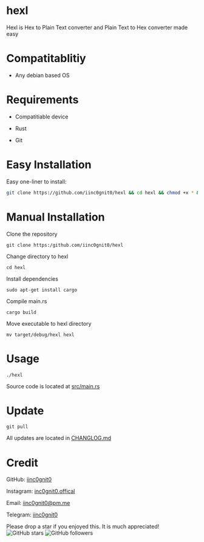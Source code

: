 # hexl

Hexl is Hex to Plain Text converter and Plain Text to Hex converter made easy

# Compatitablitiy

- Any debian based OS

# Requirements

- Compatitiable device

- Rust

- Git

# Easy Installation

Easy one-liner to install:
```bash
git clone https://github.com/iinc0gnit0/hexl && cd hexl && chmod +x * && ./install.sh
```

# Manual Installation

Clone the repository

`git clone https:/github.com/iinc0gnit0/hexl`

Change directory to hexl

`cd hexl`

Install dependencies

`sudo apt-get install cargo`

Compile main.rs

`cargo build`

Move executable to hexl directory

`mv target/debug/hexl hexl`

# Usage

`./hexl`

Source code is located at <a href="https://github.com/iinc0gnit0/hexl/blob/master/src/main.rs" target="_blank">src/main.rs</a>

# Update

`git pull`

All updates are located in <a href="https://github.com/iinc0gnit0/hexl/blob/master/CHANGELOG.md" target="_blank">CHANGLOG.md</a>

# Credit

GitHub: [iinc0gnit0](https://github.com/iinc0gnit0)

Instagram: [inc0gnit0.offical](https://instagram.com/inc0gnit0.offical)

Email: iinc0gnit0@pm.me

Telegram: [iinc0gnit0](https://t.me/iinc0gnit0)

Please drop a star if you enjoyed this. It is much appreciated! ![GitHub stars](https://img.shields.io/github/stars/iinc0gnit0/hexl?style=social) ![GitHub followers](https://img.shields.io/github/followers/iinc0gnit0?style=social)
